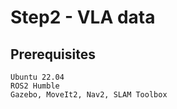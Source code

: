 # Step2 - VLA data

## Prerequisites
```
Ubuntu 22.04
ROS2 Humble
Gazebo, MoveIt2, Nav2, SLAM Toolbox
```


